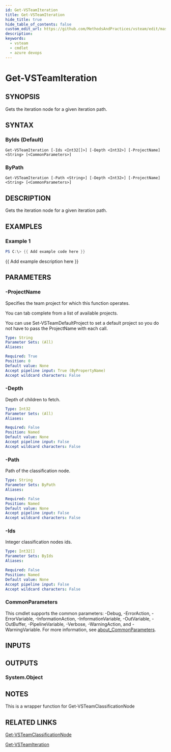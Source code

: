 ```yaml
---
id: Get-VSTeamIteration
title: Get-VSTeamIteration
hide_title: true
hide_table_of_contents: false
custom_edit_url: https://github.com/MethodsAndPractices/vsteam/edit/master/.docs/Get-VSTeamIteration.md
description: 
keywords:
  - vsteam
  - cmdlet
  - azure devops
---
```


# Get-VSTeamIteration

## SYNOPSIS
Gets the iteration node for a given iteration path.

## SYNTAX

### ByIds (Default)
```
Get-VSTeamIteration [-Ids <Int32[]>] [-Depth <Int32>] [-ProjectName] <String> [<CommonParameters>]
```

### ByPath
```
Get-VSTeamIteration [-Path <String>] [-Depth <Int32>] [-ProjectName] <String> [<CommonParameters>]
```

## DESCRIPTION
Gets the iteration node for a given iteration path.

## EXAMPLES

### Example 1
```powershell
PS C:\> {{ Add example code here }}
```

{{ Add example description here }}

## PARAMETERS

### -ProjectName
Specifies the team project for which this function operates.

You can tab complete from a list of available projects.

You can use Set-VSTeamDefaultProject to set a default project so you do not have to pass the ProjectName with each call.

```yaml
Type: String
Parameter Sets: (All)
Aliases:

Required: True
Position: 0
Default value: None
Accept pipeline input: True (ByPropertyName)
Accept wildcard characters: False
```

### -Depth
Depth of children to fetch.

```yaml
Type: Int32
Parameter Sets: (All)
Aliases:

Required: False
Position: Named
Default value: None
Accept pipeline input: False
Accept wildcard characters: False
```

### -Path
Path of the classification node.

```yaml
Type: String
Parameter Sets: ByPath
Aliases:

Required: False
Position: Named
Default value: None
Accept pipeline input: False
Accept wildcard characters: False
```

### -Ids
Integer classification nodes ids.

```yaml
Type: Int32[]
Parameter Sets: ByIds
Aliases:

Required: False
Position: Named
Default value: None
Accept pipeline input: False
Accept wildcard characters: False
```

### CommonParameters
This cmdlet supports the common parameters: -Debug, -ErrorAction, -ErrorVariable, -InformationAction, -InformationVariable, -OutVariable, -OutBuffer, -PipelineVariable, -Verbose, -WarningAction, and -WarningVariable. For more information, see [about_CommonParameters](http://go.microsoft.com/fwlink/?LinkID=113216).

## INPUTS

## OUTPUTS

### System.Object
## NOTES
This is a wrapper function for Get-VSTeamClassificationNode

## RELATED LINKS

[Get-VSTeamClassificationNode]()

[Get-VSTeamIteration]()


